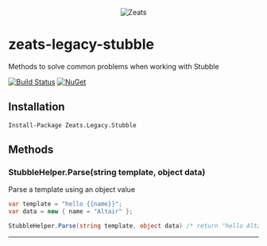 ﻿<div align="center">

![Zeats](https://zeatsbalancaautomatica.blob.core.windows.net/icons/nuget.png)

</div>

# zeats-legacy-stubble

Methods to solve common problems when working with Stubble

[![Build Status](https://dev.azure.com/zeats/Legacy/_apis/build/status/zeats-legacy-stubble?branchName=master)](https://dev.azure.com/zeats/Legacy/_build/latest?definitionId=35&branchName=master)
[![NuGet](https://img.shields.io/nuget/v/Zeats.Legacy.Stubble.svg)](https://www.nuget.org/packages/Zeats.Legacy.Stubble)

## Installation

```PM>
Install-Package Zeats.Legacy.Stubble
```

## Methods

### StubbleHelper.Parse(string template, object data)
Parse a template using an object value
```c#
var template = "hello {{name}}";
var data = new { name = "Altair" };

StubbleHelper.Parse(string template, object data) /* return "hello Altair" */
```
---
